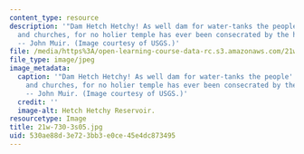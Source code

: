 ```yaml
---
content_type: resource
description: '"Dam Hetch Hetchy! As well dam for water-tanks the people''s cathedrals
  and churches, for no holier temple has ever been consecrated by the heart of man."
  -- John Muir. (Image courtesy of USGS.)'
file: /media/https%3A/open-learning-course-data-rc.s3.amazonaws.com/21w-730-3-writing-and-the-environment-spring-2005/530ae88d3e723bb3e0ce45e4dc873495_21w-730-3s05.jpg
file_type: image/jpeg
image_metadata:
  caption: '"Dam Hetch Hetchy! As well dam for water-tanks the people''s cathedrals
    and churches, for no holier temple has ever been consecrated by the heart of man."
    -- John Muir. (Image courtesy of USGS.)'
  credit: ''
  image-alt: Hetch Hetchy Reservoir.
resourcetype: Image
title: 21w-730-3s05.jpg
uid: 530ae88d-3e72-3bb3-e0ce-45e4dc873495
---
```

